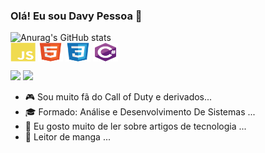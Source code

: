 ### Olá! Eu sou Davy Pessoa 👋
![Anurag's GitHub stats](https://github-readme-stats.vercel.app/api?username=Tanjiro561&show_icons=true&theme=radical)<br>
 <img align="center" alt="Davy-Js" height="30" width="40" src="https://raw.githubusercontent.com/devicons/devicon/master/icons/javascript/javascript-plain.svg">
   <img align="center" alt="Davy-HTML" height="30" width="40" src="https://raw.githubusercontent.com/devicons/devicon/master/icons/html5/html5-original.svg">
  <img align="center" alt="Davy-CSS" height="30" width="40" src="https://raw.githubusercontent.com/devicons/devicon/master/icons/css3/css3-original.svg">
  <img align="center" alt="Davy-Csharp" height="30" width="40" src="https://raw.githubusercontent.com/devicons/devicon/master/icons/csharp/csharp-original.svg">
  
  <a href="https://instagram.com/davyp.correia" target="_blank"><img src="https://img.shields.io/badge/-Instagram-%23E4405F?style=for-the-badge&logo=instagram&logoColor=white" target="_blank"></a>
  <a href = "mailto:davypcorreia@gmail.com"><img src="https://img.shields.io/badge/-Gmail-%23333?style=for-the-badge&logo=gmail&logoColor=white" target="_blank"></a>
- 🎮 Sou muito fã do Call of Duty e derivados...
- 🎓 Formado: Análise e Desenvolvimento De Sistemas ...
- 🌱 Eu gosto muito de ler sobre artigos de tecnologia ...
- 📖 Leitor de manga ...
